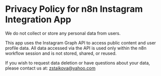 # Privacy Policy for n8n Instagram Integration App

We do not collect or store any personal data from users.

This app uses the Instagram Graph API to access public content and user profile data. All data accessed via the API is used only within the n8n workflow session and is not stored, shared, or reused.

If you wish to request data deletion or have questions about your data, please contact us at: zstaikova@yahoo.com

